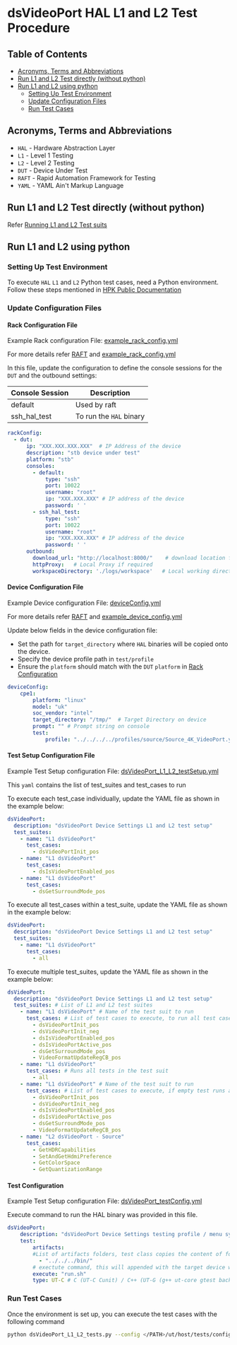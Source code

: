 # dsVideoPort HAL L1 and L2 Test Procedure

## Table of Contents

- [Acronyms, Terms and Abbreviations](#acronyms-terms-and-abbreviations)
- [Run L1 and L2 Test directly (without python)](#run-l1-and-l2-test-directly-without-python)
- [Run L1 and L2 using python](#run-l1-and-l2-using-python)
  - [Setting Up Test Environment](#setting-up-test-environment)
  - [Update Configuration Files](#update-configuration-files)
  - [Run Test Cases](#run-test-cases)

## Acronyms, Terms and Abbreviations

- `HAL`    - Hardware Abstraction Layer
- `L1`     - Level 1 Testing
- `L2`     - Level 2 Testing
- `DUT`    - Device Under Test
- `RAFT`   - Rapid Automation Framework for Testing
- `YAML`   - YAML Ain't Markup Language

## Run L1 and L2 Test directly (without python)

Refer [Running L1 and L2 Test suits](https://github.com/rdkcentral/rdk-hpk-documentation/tree/1.4.5?tab=readme-ov-file#running-the-l1-l2-test-suite-on-the-target)

## Run L1 and L2 using python

### Setting Up Test Environment

To execute `HAL` `L1` and `L2` Python test cases, need a Python environment. Follow these steps mentioned in [HPK Public Documentation](https://github.com/rdkcentral/rdk-hpk-documentation/?tab=readme-ov-file#installing-the-python-environment-for-l3-testing-suite)

### Update Configuration Files

#### Rack Configuration File

Example Rack configuration File: [example_rack_config.yml](https://github.com/rdkcentral/rdk-halif-test-device_settings/blob/main/host/tests/configs/example_rack_config.yml)

For more details refer [RAFT](https://github.com/rdkcentral/python_raft/blob/1.0.0/README.md) and [example_rack_config.yml](https://github.com/rdkcentral/python_raft/blob/1.0.0/examples/configs/example_rack_config.yml)

In this file, update the configuration to define the console sessions for the `DUT` and the outbound settings:

|Console Session|Description|
|---------------|-----------|
|default|Used by raft|
|ssh_hal_test|To run the `HAL` binary|

```yaml
rackConfig:
  - dut:
      ip: "XXX.XXX.XXX.XXX"  # IP Address of the device
      description: "stb device under test"
      platform: "stb"
      consoles:
        - default:
            type: "ssh"
            port: 10022
            username: "root"
            ip: "XXX.XXX.XXX" # IP address of the device
            password: ' '
        - ssh_hal_test:
            type: "ssh"
            port: 10022
            username: "root"
            ip: "XXX.XXX.XXX" # IP address of the device
            password: ' '
      outbound:
        download_url: "http://localhost:8000/"    # download location for the CPE device
        httpProxy:   # Local Proxy if required
        workspaceDirectory: './logs/workspace'   # Local working directory
```

#### Device Configuration File

Example Device configuration File: [deviceConfig.yml](https://github.com/rdkcentral/rdk-halif-test-device_settings/blob/main/host/tests/configs/deviceConfig.yml)

For more details refer [RAFT](https://github.com/rdkcentral/python_raft/blob/1.0.0/README.md) and [example_device_config.yml](https://github.com/rdkcentral/python_raft/blob/1.0.0/examples/configs/example_device_config.yml)

Update below fields in the device configuration file:

- Set the path for `target_directory` where `HAL` binaries will be copied onto the device.
- Specify the device profile path in `test/profile`
- Ensure the `platform` should match with the `DUT` `platform` in [Rack Configuration](#rack-configuration-file)

```yaml
deviceConfig:
    cpe1:
        platform: "linux"
        model: "uk"
        soc_vendor: "intel"
        target_directory: "/tmp/"  # Target Directory on device
        prompt: "" # Prompt string on console
        test:
            profile: "../../../../profiles/source/Source_4K_VideoPort.yaml"
```

#### Test Setup Configuration File

Example Test Setup configuration File: [dsVideoPort_L1_L2_testSetup.yml](https://github.com/rdkcentral/rdk-halif-test-device_settings/blob/main/host/tests/L1_L2_TestCases/dsVideoPort/dsVideoPort_L1_L2_testSetup.yml)

This `yaml` contains the list of test_suites and test_cases to run

To execute each test_case individually, update the YAML file as shown in the example below:

```yaml
dsVideoPort:
  description: "dsVideoPort Device Settings L1 and L2 test setup"
  test_suites:
    - name: "L1 dsVideoPort"
      test_cases:
        - dsVideoPortInit_pos
    - name: "L1 dsVideoPort"
      test_cases:
        - dsIsVideoPortEnabled_pos
    - name: "L1 dsVideoPort"
      test_cases:
        - dsGetSurroundMode_pos
```

To execute all test_cases within a test_suite, update the YAML file as shown in the example below:

```yaml
dsVideoPort:
  description: "dsVideoPort Device Settings L1 and L2 test setup"
  test_suites:
    - name: "L1 dsVideoPort"
      test_cases:
        - all
```

To execute multiple test_suites, update the YAML file as shown in the example below:

```yaml
dsVideoPort:
  description: "dsVideoPort Device Settings L1 and L2 test setup"
  test_suites: # List of L1 and L2 test suites
    - name: "L1 dsVideoPort" # Name of the test suit to run
      test_cases: # List of test cases to execute, to run all test cases in test suite with R option use `all`
        - dsVideoPortInit_pos
        - dsVideoPortInit_neg
        - dsIsVideoPortEnabled_pos
        - dsIsVideoPortActive_pos
        - dsGetSurroundMode_pos
        - VideoFormatUpdateRegCB_pos
    - name: "L1 dsVideoPort"
      test_cases: # Runs all tests in the test suit
        - all
    - name: "L1 dsVideoPort" # Name of the test suit to run
      test_cases: # List of test cases to execute, if empty test runs all test cases with `r` option
        - dsVideoPortInit_pos
        - dsVideoPortInit_neg
        - dsIsVideoPortEnabled_pos
        - dsIsVideoPortActive_pos
        - dsGetSurroundMode_pos
        - VideoFormatUpdateRegCB_pos
    - name: "L2 dsVideoPort - Source"
      test_cases:
        - GetHDRCapabilities
        - SetAndGetHdmiPreference
        - GetColorSpace
        - GetQuantizationRange
```

#### Test Configuration

Example Test Setup configuration File: [dsVideoPort_testConfig.yml](../../../host/tests/dsClasses/dsVideoPort_testConfig.yml)

Execute command to run the HAL binary was provided in this file.

```yaml
dsVideoPort:
    description: "dsVideoPort Device Settings testing profile / menu system for UT"
    test:
        artifacts:
        #List of artifacts folders, test class copies the content of folder to the target device workspace
          - "../../../bin/"
        # exectute command, this will appended with the target device workspace path
        execute: "run.sh"
        type: UT-C # C (UT-C Cunit) / C++ (UT-G (g++ ut-core gtest backend))
```

### Run Test Cases

Once the environment is set up, you can execute the test cases with the following command

```bash
python dsVideoPort_L1_L2_tests.py --config </PATH>/ut/host/tests/configs/example_rack_config.yml --deviceConfig </PATH>/ut/host/tests/configs/deviceConfig.yml
```